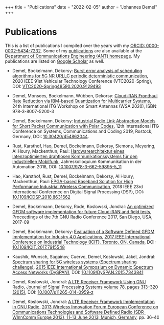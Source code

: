 +++
title = "Publications"
date = "2022-02-05"
author = "Johannes Demel"
+++

# Publications

This is a list of publications I compiled over the years with my [ORCID: 0000-0002-5434-7232]( https://orcid.org/0000-0002-5434-7232). Some of my [publications](https://www.ant.uni-bremen.de/en/staff/demel/) are also available at the [Department of Communications Engineering (ANT) homepage](https://www.ant.uni-bremen.de). My publications are listed on [Google Scholar](https://scholar.google.de/citations?user=9Z-CCAoAAAAJ&hl=en) as well.


- Demel, Bockelmann, Dekorsy: [Burst error analysis of scheduling algorithms for 5G NR URLLC periodic deterministic communication](https://doi.org/10.1109/VTC2020-Spring48590.2020.9129493), 2020 IEEE 91st Vehicular Technology Conference (VTC2020-Spring), DOI: [VTC2020-Spring48590.2020.9129493](https://doi.org/10.1109/VTC2020-Spring48590.2020.9129493)

- Demel, Monsees, Bockelmann, Wübben, Dekorsy: [Cloud-RAN Fronthaul Rate Reduction via IBM-based Quantization for Multicarrier Systems](https://ieeexplore.ieee.org/document/9097115), 24th International ITG Workshop on Smart Antennas (WSA 2020), ISBN: 978-3-8007-5200-3

- Demel, Bockelmann, Dekorsy: [Industrial Radio Link Abstraction Models for Short Packet Communication with Polar Codes](https://ieeexplore.ieee.org/document/8661341), 12th International ITG Conference on Systems, Communications and Coding 2019, Rostock, Germany, DOI: [10.30420/454862044](https://doi.org/10.30420/454862044).

- Rust, Karsthof, Hao, Demel, Bockelmann, Dekorsy, Siemons, Meyering, Al Houry, Mackenthun, Paul: [Hardwarearchitektur eines latenzoptimierten drahtlosen Kommunikationssystems für den industriellen Mobilfunk](https://doi.org/10.1007/978-3-662-59895-5_11), Jahreskolloquium Kommunikation in der Automation 2018, DOI: [10.1007/978-3-662-59895-5_11](https://doi.org/10.1007/978-3-662-59895-5_11)

- Hao, Karsthof, Rust, Demel, Bockelmann, Dekorsy, Al Houry, Mackenthun, Paul: [FPGA-based Baseband Solution for High Performance Industrial Wireless Communication](https://ieeexplore.ieee.org/abstract/document/8631662), 2018 IEEE 23rd International Conference on Digital Signal Processing (DSP), DOI: [10.1109/ICDSP.2018.8631662](https://doi.org/10.1109/ICDSP.2018.8631662)

- Demel, Bockelmann, Dekorsy, Rode, Koslowski, Jondral: [An optimized GFDM software implementation for future Cloud-RAN and field tests](https://pubs.gnuradio.org/index.php/grcon/article/view/23), [Proceedings of the 7th GNU Radio Conference 2017, San Diego, USA](https://www.gnuradio.org/grcon/grcon17/), 2017-09

- Demel, Bockelmann, Dekorsy: [Evaluation of a Software Defined GFDM Implementation for Industry 4.0 Applications](https://ieeexplore.ieee.org/document/7915548), [2017 IEEE International Conference on Industrial Technology (ICIT), Toronto, ON, Canada](https://ieeexplore.ieee.org/xpl/conhome/7907563/proceeding), DOI: [10.1109/ICIT.2017.7915548](https://doi.org/10.1109/ICIT.2017.7915548)

- Kaushik, Wunsch, Sagainov, Cuervo, Demel, Koslowski, Jäkel, Jondral: [Spectrum sharing for 5G wireless systems (Spectrum sharing challenge)](https://dl.acm.org/doi/10.1109/DySPAN.2015.7343841), [2015 IEEE International Symposium on Dynamic Spectrum Access Networks (DySPAN)](https://dl.acm.org/doi/proceedings/10.5555/978-1-4799-7452-8), DOI: [10.1109/DySPAN.2015.7343841](https://doi.org/10.1109/DySPAN.2015.7343841)

- Demel, Koslowski, Jondral: [A LTE Receiver Framework Using GNU Radio](https://link.springer.com/article/10.1007%2Fs11265-014-0959-z), [Journal of Signal Processing Systems volume 78, pages 313–320 (2015)](https://www.springer.com/journal/11265), DOI: [10.1007/s11265-014-0959-z](https://doi.org/10.1007/s11265-014-0959-z)

- Demel, Koslowski, Jondral: [A LTE Receiver Framework Implementation in GNU Radio](https://www.wirelessinnovation.org/assets/Proceedings/2013Europe/sdr-winncomm-europe2013%20proceedings.pdf), [2013 Wireless Innovation Forum European Conference on Communications Technologies and Software Defined Radio (SDR-WInnComm Europe 2013), 11-13 June 2013, Munich, Germany](https://www.wirelessinnovation.org/sdr-winncomm-europe-2013), pp. 36-40




